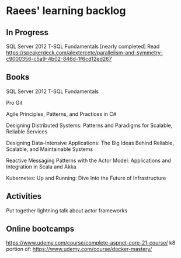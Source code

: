 # Raees' learning backlog

## In Progress
SQL Server 2012 T-SQL Fundamentals [nearly completed]
Read https://speakerdeck.com/alextercete/parallelism-and-symmetry-c9000356-c5a9-4b02-846d-1f6cd12ed267

## Books
SQL Server 2012 T-SQL Fundamentals

Pro Git

Agile Principles, Patterns, and Practices in C#

Designing Distributed Systems: Patterns and Paradigms for Scalable, Reliable Services

Designing Data-Intensive Applications: The Big Ideas Behind Reliable, Scalable, and Maintainable Systems

Reactive Messaging Patterns with the Actor Model: Applications and Integration in Scala and Akka

Kubernetes: Up and Running: Dive Into the Future of Infrastructure

## Activities
Put together lightning talk about actor frameworks

## Online bootcamps
https://www.udemy.com/course/complete-aspnet-core-21-course/
k8 portion of: https://www.udemy.com/course/docker-mastery/
